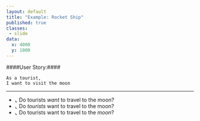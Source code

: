 ```yaml
---
layout: default
title: "Example: Rocket Ship"
published: true
classes:
 - slide
data:
  x: 4000
  y: 1000
---
```


####User Story:####
```cucumber
As a tourist,
I want to visit the moon
```

---

* ⌞ Do tourists _want_ to travel to the moon?
* ⌞ Do _tourists_ want to travel to the moon?
* ⌞ Do tourists want to travel to the _moon_?
